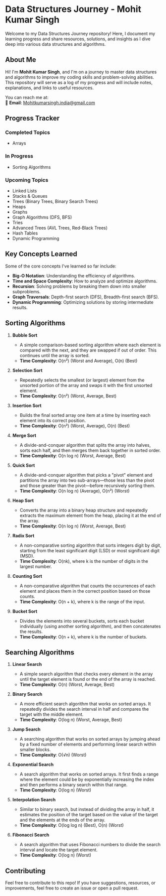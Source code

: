 # Data Structures Journey - Mohit Kumar Singh

Welcome to my Data Structures Journey repository! Here, I document my learning progress and share resources, solutions, and insights as I dive deep into various data structures and algorithms.

## About Me

Hi! I'm **Mohit Kumar Singh**, and I'm on a journey to master data structures and algorithms to improve my coding skills and problem-solving abilities. This repository will serve as a log of my progress and will include notes, explanations, and links to useful resources.

You can reach me at:  
📧 **Email**: [Mohitkumarsingh.india@gmail.com](mailto:Mohitkumarsingh.india@gmail.com)

## Progress Tracker

### Completed Topics
- Arrays

### In Progress
- Sorting Algorithms

### Upcoming Topics
- Linked Lists
- Stacks & Queues
- Trees (Binary Trees, Binary Search Trees)
- Heaps
- Graphs
- Graph Algorithms (DFS, BFS)
- Tries
- Advanced Trees (AVL Trees, Red-Black Trees)
- Hash Tables
- Dynamic Programming

## Key Concepts Learned

Some of the core concepts I've learned so far include:
- **Big-O Notation**: Understanding the efficiency of algorithms.
- **Time and Space Complexity**: How to analyze and optimize algorithms.
- **Recursion**: Solving problems by breaking them down into smaller subproblems.
- **Graph Traversals**: Depth-first search (DFS), Breadth-first search (BFS).
- **Dynamic Programming**: Optimizing solutions by storing intermediate results.

## Sorting Algorithms

1. **Bubble Sort**
   - A simple comparison-based sorting algorithm where each element is compared with the next, and they are swapped if out of order. This continues until the array is sorted.
   - **Time Complexity**: O(n²) (Worst and Average), O(n) (Best)

2. **Selection Sort**
   - Repeatedly selects the smallest (or largest) element from the unsorted portion of the array and swaps it with the first unsorted element.
   - **Time Complexity**: O(n²) (Worst, Average, Best)

3. **Insertion Sort**
   - Builds the final sorted array one item at a time by inserting each element into its correct position.
   - **Time Complexity**: O(n²) (Worst, Average), O(n) (Best)

4. **Merge Sort**
   - A divide-and-conquer algorithm that splits the array into halves, sorts each half, and then merges them back together in sorted order.
   - **Time Complexity**: O(n log n) (Worst, Average, Best)

5. **Quick Sort**
   - A divide-and-conquer algorithm that picks a "pivot" element and partitions the array into two sub-arrays—those less than the pivot and those greater than the pivot—before recursively sorting them.
   - **Time Complexity**: O(n log n) (Average), O(n²) (Worst)

6. **Heap Sort**
   - Converts the array into a binary heap structure and repeatedly extracts the maximum element from the heap, placing it at the end of the array.
   - **Time Complexity**: O(n log n) (Worst, Average, Best)

7. **Radix Sort**
   - A non-comparative sorting algorithm that sorts integers digit by digit, starting from the least significant digit (LSD) or most significant digit (MSD).
   - **Time Complexity**: O(nk), where k is the number of digits in the largest number.

8. **Counting Sort**
   - A non-comparative algorithm that counts the occurrences of each element and places them in the correct position based on those counts.
   - **Time Complexity**: O(n + k), where k is the range of the input.

9. **Bucket Sort**
   - Divides the elements into several buckets, sorts each bucket individually (using another sorting algorithm), and then concatenates the results.
   - **Time Complexity**: O(n + k), where k is the number of buckets.

## Searching Algorithms

1. **Linear Search**
   - A simple search algorithm that checks every element in the array until the target element is found or the end of the array is reached.
   - **Time Complexity**: O(n) (Worst, Average, Best)

2. **Binary Search**
   - A more efficient search algorithm that works on sorted arrays. It repeatedly divides the search interval in half and compares the target with the middle element.
   - **Time Complexity**: O(log n) (Worst, Average, Best)

3. **Jump Search**
   - A searching algorithm that works on sorted arrays by jumping ahead by a fixed number of elements and performing linear search within smaller blocks.
   - **Time Complexity**: O(√n) (Worst)

4. **Exponential Search**
   - A search algorithm that works on sorted arrays. It first finds a range where the element could be by exponentially increasing the index and then performs a binary search within that range.
   - **Time Complexity**: O(log n) (Worst)

5. **Interpolation Search**
   - Similar to binary search, but instead of dividing the array in half, it estimates the position of the target based on the value of the target and the elements at the ends of the array.
   - **Time Complexity**: O(log log n) (Best), O(n) (Worst)

6. **Fibonacci Search**
   - A search algorithm that uses Fibonacci numbers to divide the search interval and locate the target element.
   - **Time Complexity**: O(log n) (Worst)

## Contributing

Feel free to contribute to this repo! If you have suggestions, resources, or improvements, feel free to create an issue or open a pull request.

